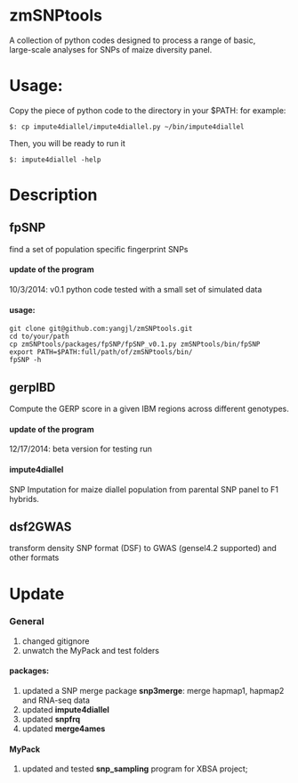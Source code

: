 zmSNPtools
==========

A collection of python codes designed to process a range of basic, \
large-scale analyses for SNPs of maize diversity panel.

Usage:
=========
Copy the piece of python code to the directory in your $PATH:
for example:
```
$: cp impute4diallel/impute4diallel.py ~/bin/impute4diallel

```
Then, you will be ready to run it
```
$: impute4diallel -help
```

Description
=========
## fpSNP
find a set of population specific fingerprint SNPs

#### update of the program
10/3/2014: v0.1 python code tested with a small set of simulated data

#### usage:

```
git clone git@github.com:yangjl/zmSNPtools.git
cd to/your/path
cp zmSNPtools/packages/fpSNP/fpSNP_v0.1.py zmSNPtools/bin/fpSNP
export PATH=$PATH:full/path/of/zmSNPtools/bin/
fpSNP -h

```

## gerpIBD
Compute the GERP score in a given IBM regions across different genotypes.

#### update of the program
12/17/2014: beta version for testing run

#### impute4diallel
SNP Imputation for maize diallel population from parental SNP panel to F1 hybrids.

## dsf2GWAS
transform density SNP format (DSF) to GWAS (gensel4.2 supported) and other formats

#### 




Update
=========
### General
1. changed gitignore
2. unwatch the MyPack and test folders


#### packages:
1. updated a SNP merge package **snp3merge**: merge hapmap1, hapmap2 and RNA-seq data
2. updated **impute4diallel**
3. updated **snpfrq**
4. updated **merge4ames**

#### MyPack
1. updated and tested **snp_sampling** program for XBSA project;


